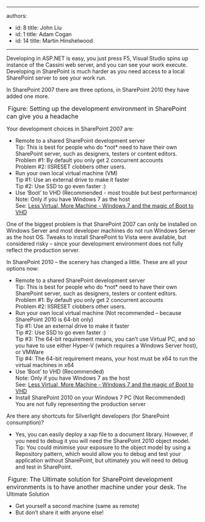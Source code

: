 

---
authors:
  - id: 8
    title: John Liu
  - id: 1
    title: Adam Cogan
  - id: 14
    title: Martin Hinshelwood
---




<span class='intro'> 
  <p>Developing in ASP.NET is easy, you just press F5, Visual Studio spins up instance of the Cassini web server, and you can see your work execute. Developing in SharePoint is much harder as you need access to a local SharePoint server to see your work run.</p>
<p>In SharePoint 2007 there are three options, in SharePoint 2010 they have added one more.</p>
<img alt="" class="ms-rteCustom-ImageArea" src="/PublishingImages/SetupSPEnviroment.jpg" /> <font class="ms-rteCustom-FigureNormal" size="+0">Figure&#58; Setting up the development environment in SharePoint can give you a headache</font> 
 </span>

Your development choices in SharePoint 2007 are&#58;
<ul>
    <li>Remote to a shared SharePoint development server <br>
    Tip&#58; This is best for people who do *not* need to have their own SharePoint server, such as designers, testers or content editors.<br>
    Problem #1&#58; By default you only get 2 concurrent accounts<br>
    Problem #2&#58; IISRESET clobbers other users. </li>
    <li>Run your own local virtual machine (VM)<br>
    Tip #1&#58; Use an external drive to make it faster<br>
    Tip #2&#58; Use SSD to go even faster &#58;) </li>
    <li>Use ‘Boot’ to VHD (Recommended - most trouble but best performance)<br>
    Note&#58; Only if you have Windows 7 as the host <br>
    See&#58; <a href="http&#58;//www.hanselman.com/blog/LessVirtualMoreMachineWindows7AndTheMagicOfBootToVHD.aspx">Less Virtual, More Machine - Windows 7 and the magic of Boot to VHD</a> </li>
</ul>
<p>One of the biggest problem is that SharePoint 2007 can only be installed on Windows Server and most developer machines do not run Windows Server as the host OS. Tweaks to install SharePoint to Vista were available, but considered risky – since your development environment does not fully reflect the production server.</p>
In SharePoint 2010 – the scenery has changed a little. These are all your options now&#58;<br>
<ul>
    <li>Remote to a shared SharePoint development server <br>
    Tip&#58; This is best for people who do *not* need to have their own SharePoint server, such as designers, testers or content editors.<br>
    Problem #1&#58; By default you only get 2 concurrent accounts<br>
    Problem #2&#58; IISRESET clobbers other users. </li>
    <li>Run your own local virtual machine (Not recommended – because SharePoint 2010 is 64-bit only) <br>
    Tip #1&#58; Use an external drive to make it faster<br>
    Tip #2&#58; Use SSD to go even faster &#58;)<br>
    Tip #3&#58; The 64-bit requirement means, you can’t use Virtual PC, and so you have to use either Hyper-V (which requires a Windows Server host), or VMWare<br>
    Tip #4&#58; The 64-bit requirement means, your host must be x64 to run the virtual machines in x64 </li>
    <li>Use ‘Boot’ to VHD (Recommended) <br>
    Note&#58; Only if you have Windows 7 as the host<br>
    See&#58; <a href="http&#58;//www.hanselman.com/blog/LessVirtualMoreMachineWindows7AndTheMagicOfBootToVHD.aspx">Less Virtual, More Machine - Windows 7 and the magic of Boot to VHD</a> </li>
    <li>Install SharePoint 2010 on your Windows 7 PC (Not Recommended)<br>
    You are not fully representing the production server </li>
</ul>
Are there any shortcuts for Silverlight developers (for SharePoint consumption)? <br>
<ul>
    <li>Yes, you can easily deploy a xap file to a document library. However, if you need to debug it you will need the SharePoint 2010 object model. <br>
    Tip&#58; You could minimise your exposure to the object model by using a Repository pattern, which would allow you to debug and test your application without SharePoint, but ultimately you will need to debug and test in SharePoint. </li>
</ul>
<img alt="" class="ms-rteCustom-ImageArea" src="/PublishingImages/UltimateSolution.jpg" /> <font class="ms-rteCustom-FigureNormal" size="+0">Figure&#58; The Ultimate solution for SharePoint development environments is to have another machine under your desk.</font> The Ultimate Solution <br>
<ul>
    <li>Get yourself a second machine (same as remote) </li>
    <li>But don’t share it with anyone else! </li>
</ul>



